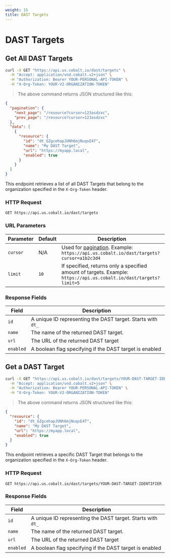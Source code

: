 ```yaml
---
weight: 15
title: DAST Targets
---
```


# DAST Targets

## Get All DAST Targets

```sh
curl -X GET "https://api.us.cobalt.io/dast/targets" \
  -H "Accept: application/vnd.cobalt.v2+json" \
  -H "Authorization: Bearer YOUR-PERSONAL-API-TOKEN" \
  -H "X-Org-Token: YOUR-V2-ORGANIZATION-TOKEN"
```

> The above command returns JSON structured like this:

```json
{
  "pagination": {
    "next_page": "/resource?cursor=123asdzxc",
    "prev_page": "/resource?cursor=123asdzxc"
  },
  "data": [
    {
      "resource": {
        "id": "dt_GZgcehapJUNh6mjNuqsE4T",
        "name": "My DAST Target",
        "url": "https://myapp.local",
        "enabled": true
      }
    }
  ]
}
```

This endpoint retrieves a list of all DAST Targets that belong to the organization specified in the `X-Org-Token` header.

### HTTP Request

`GET https://api.us.cobalt.io/dast/targets`

### URL Parameters

| Parameter          | Default | Description  |
|--------------------|---------|-----------------|
| `cursor`      | N/A     | Used for [pagination](./#pagination). Example: `https://api.us.cobalt.io/dast/targets?cursor=a1b2c3d4` |
| `limit`       | `10`    | If specified, returns only a specified amount of targets. Example: `https://api.us.cobalt.io/dast/targets?limit=5`|

### Response Fields

| Field           | Description                                                                         |
|-----------------|-------------------------------------------------------------------------------------|
| `id`      | A unique ID representing the DAST target. Starts with `dt_`                             |
| `name`    | The name of the returned DAST target.                                                  |
| `url`     | The URL of the returned DAST target              |
| `enabled` | A boolean flag specifying if the DAST target is enabled                                |

## Get a DAST Target

```sh
curl -X GET "https://api.us.cobalt.io/dast/targets/YOUR-DAST-TARGET-IDENTIFIER" \
  -H "Accept: application/vnd.cobalt.v2+json" \
  -H "Authorization: Bearer YOUR-PERSONAL-API-TOKEN" \
  -H "X-Org-Token: YOUR-V2-ORGANIZATION-TOKEN"
```

> The above command returns JSON structured like this:

```json
{
  "resource": {
    "id": "dt_GZgcehapJUNh6mjNuqsE4T",
    "name": "My DAST Target",
    "url": "https://myapp.local",
    "enabled": true
  }
}
```

This endpoint retrieves a specific DAST Target that belongs to the organization specified in the `X-Org-Token` header.

### HTTP Request

`GET https://api.us.cobalt.io/dast/targets/YOUR-DAST-TARGET-IDENTIFIER`

### Response Fields

| Field           | Description                                                                         |
|-----------------|-------------------------------------------------------------------------------------|
| `id`      | A unique ID representing the DAST target. Starts with `dt_`                             |
| `name`    | The name of the returned DAST target.                                                  |
| `url`     | The URL of the returned DAST target              |
| `enabled` | A boolean flag specifying if the DAST target is enabled                                |
